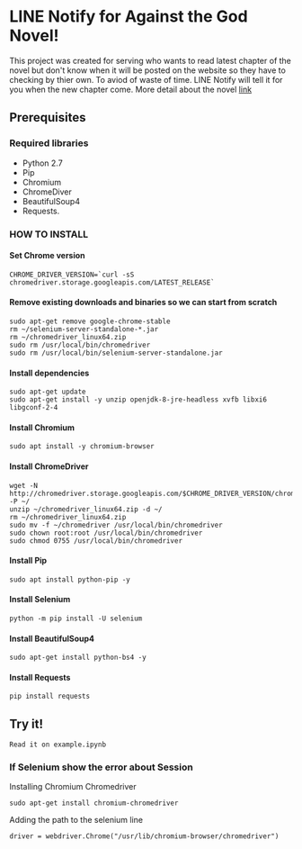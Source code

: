 # LINE Notify for Against the God Novel!

This project was created for serving who wants to read latest chapter of the novel but don't know when it will be posted on the website so they have to checking by thier own. To aviod of waste of time. LINE Notify will tell it for you when the new chapter come. More detail about the novel [link](https://www.kawebook.com/story/70/%E0%B8%99%E0%B8%B4%E0%B8%A2%E0%B8%B2%E0%B8%A2/%E0%B8%99%E0%B8%B4%E0%B8%A2%E0%B8%B2%E0%B8%A2-%E0%B8%88%E0%B8%B5%E0%B8%99-%E0%B8%81%E0%B8%B3%E0%B8%A5%E0%B8%B1%E0%B8%87%E0%B8%A0%E0%B8%B2%E0%B8%A2%E0%B9%83%E0%B8%99-%E0%B9%80%E0%B8%97%E0%B8%9E%E0%B9%80%E0%B8%8B%E0%B8%B5%E0%B8%A2%E0%B8%99/%E0%B8%AD%E0%B8%AA%E0%B8%B9%E0%B8%A3%E0%B8%9E%E0%B8%A5%E0%B8%B4%E0%B8%81%E0%B8%9F%E0%B9%89%E0%B8%B2-Against-the-Gods)


## Prerequisites


### Required libraries
  - Python 2.7
  - Pip
  - Chromium
  - ChromeDiver
  - BeautifulSoup4
  - Requests.

### HOW TO INSTALL
#### Set Chrome version
```
CHROME_DRIVER_VERSION=`curl -sS chromedriver.storage.googleapis.com/LATEST_RELEASE`
```
#### Remove existing downloads and binaries so we can start from scratch
```
sudo apt-get remove google-chrome-stable
rm ~/selenium-server-standalone-*.jar
rm ~/chromedriver_linux64.zip
sudo rm /usr/local/bin/chromedriver
sudo rm /usr/local/bin/selenium-server-standalone.jar
```
#### Install dependencies
```
sudo apt-get update
sudo apt-get install -y unzip openjdk-8-jre-headless xvfb libxi6 libgconf-2-4
```
#### Install Chromium
```
sudo apt install -y chromium-browser
```
#### Install ChromeDriver
```
wget -N http://chromedriver.storage.googleapis.com/$CHROME_DRIVER_VERSION/chromedriver_linux64.zip -P ~/
unzip ~/chromedriver_linux64.zip -d ~/
rm ~/chromedriver_linux64.zip
sudo mv -f ~/chromedriver /usr/local/bin/chromedriver
sudo chown root:root /usr/local/bin/chromedriver
sudo chmod 0755 /usr/local/bin/chromedriver
```
#### Install Pip
```
sudo apt install python-pip -y
```

#### Install Selenium
```
python -m pip install -U selenium
```
#### Install BeautifulSoup4
```
sudo apt-get install python-bs4 -y
```
#### Install Requests
```
pip install requests
```
## Try it!
```
Read it on example.ipynb
```

### If Selenium show the error about Session
Installing Chromium Chromedriver

```
sudo apt-get install chromium-chromedriver

```
Adding the path to the selenium line
```
driver = webdriver.Chrome("/usr/lib/chromium-browser/chromedriver")
```